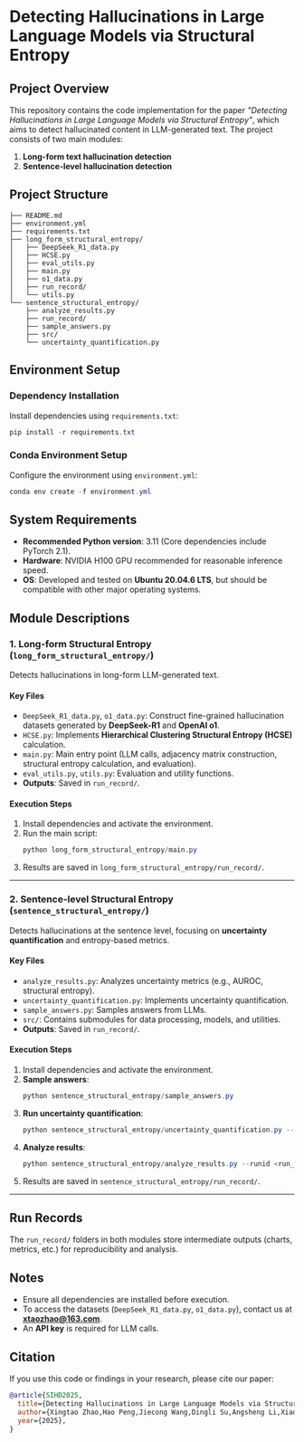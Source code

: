 # **Detecting Hallucinations in Large Language Models via Structural Entropy**  

## **Project Overview**  
This repository contains the code implementation for the paper *"Detecting Hallucinations in Large Language Models via Structural Entropy"*, which aims to detect hallucinated content in LLM-generated text. The project consists of two main modules:  
1. **Long-form text hallucination detection**  
2. **Sentence-level hallucination detection**  

## **Project Structure**  
```
├── README.md  
├── environment.yml  
├── requirements.txt  
├── long_form_structural_entropy/  
│   ├── DeepSeek_R1_data.py  
│   ├── HCSE.py  
│   ├── eval_utils.py  
│   ├── main.py  
│   ├── o1_data.py  
│   ├── run_record/  
│   └── utils.py  
└── sentence_structural_entropy/  
    ├── analyze_results.py  
    ├── run_record/  
    ├── sample_answers.py  
    ├── src/  
    └── uncertainty_quantification.py  
```  

## **Environment Setup**  

### **Dependency Installation**  
Install dependencies using `requirements.txt`:  
```powershell  
pip install -r requirements.txt  
```  

### **Conda Environment Setup**  
Configure the environment using `environment.yml`:  
```powershell  
conda env create -f environment.yml  
```  

## **System Requirements**  

- **Recommended Python version**: 3.11 (Core dependencies include PyTorch 2.1).  
- **Hardware**: NVIDIA H100 GPU recommended for reasonable inference speed.  
- **OS**: Developed and tested on **Ubuntu 20.04.6 LTS**, but should be compatible with other major operating systems.  

## **Module Descriptions**  

### **1. Long-form Structural Entropy (`long_form_structural_entropy/`)**  
Detects hallucinations in long-form LLM-generated text.  

#### **Key Files**  
- `DeepSeek_R1_data.py`, `o1_data.py`: Construct fine-grained hallucination datasets generated by **DeepSeek-R1** and **OpenAI o1**.  
- `HCSE.py`: Implements **Hierarchical Clustering Structural Entropy (HCSE)** calculation.  
- `main.py`: Main entry point (LLM calls, adjacency matrix construction, structural entropy calculation, and evaluation).  
- `eval_utils.py`, `utils.py`: Evaluation and utility functions.  
- **Outputs**: Saved in `run_record/`.  

#### **Execution Steps**  
1. Install dependencies and activate the environment.  
2. Run the main script:  
   ```powershell  
   python long_form_structural_entropy/main.py  
   ```  
3. Results are saved in `long_form_structural_entropy/run_record/`.  

---

### **2. Sentence-level Structural Entropy (`sentence_structural_entropy/`)**  
Detects hallucinations at the sentence level, focusing on **uncertainty quantification** and entropy-based metrics.  

#### **Key Files**  
- `analyze_results.py`: Analyzes uncertainty metrics (e.g., AUROC, structural entropy).  
- `uncertainty_quantification.py`: Implements uncertainty quantification.  
- `sample_answers.py`: Samples answers from LLMs.  
- `src/`: Contains submodules for data processing, models, and utilities.  
- **Outputs**: Saved in `run_record/`.  

#### **Execution Steps**  
1. Install dependencies and activate the environment.  
2. **Sample answers**:  
   ```powershell  
   python sentence_structural_entropy/sample_answers.py  
   ```  
3. **Run uncertainty quantification**:  
   ```powershell  
   python sentence_structural_entropy/uncertainty_quantification.py --runid <run_id>  
   ```  
4. **Analyze results**:  
   ```powershell  
   python sentence_structural_entropy/analyze_results.py --runid <run_id>  
   ```  
5. Results are saved in `sentence_structural_entropy/run_record/`.  

---

## **Run Records**  
The `run_record/` folders in both modules store intermediate outputs (charts, metrics, etc.) for reproducibility and analysis.  

## **Notes**  
- Ensure all dependencies are installed before execution.  
- To access the datasets (`DeepSeek_R1_data.py`, `o1_data.py`), contact us at **xtaozhao@163.com**.  
- An **API key** is required for LLM calls.  

## **Citation**  
If you use this code or findings in your research, please cite our paper:  
```bibtex
@article{SIHD2025,
  title={Detecting Hallucinations in Large Language Models via Structural Entropy},
  author={Xingtao Zhao,Hao Peng,Jiecong Wang,Dingli Su,Angsheng Li,Xiaoyan Yu,Philip S. Yu and Shengxiang Gao},
  year={2025},
}
```
